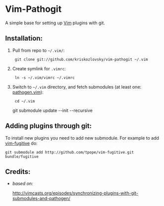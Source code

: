 # Vim-Pathogit
A simple base for setting up [Vim][] plugins with git.

## Installation:

1. Pull from repo to `~/.vim/`:

        git clone git://github.com/kriskozlovsky/vim-pathogit ~/.vim
    
2. Create symlink for `.vimrc`:

        ln -s ~/.vim/vimrc ~/.vimrc
    
3. Switch to `~/.vim` directory, and fetch submodules (at least one: [pathogen.vim][]):

        cd ~/.vim
	git submodule update --init --recursive


## Adding plugins through git: 
To install new plugins you need to add new submodule.
For example to add [vim-fugitive][] do: 

    git submodule add http://github.com/tpope/vim-fugitive.git bundle/fugitive
    
## Credits:
* *based on:*

    http://vimcasts.org/episodes/synchronizing-plugins-with-git-submodules-and-pathogen/

[pathogen.vim]: https://github.com/tpope/vim-pathogen   "pathogen.vim by Tim Pope"
[Vim]:          http://www.vim.org                      "Vi Improved"
[vim-fugitive]: https://github.com/tpope/vim-fugitive   "fugitive.vim by Tim Pope"
